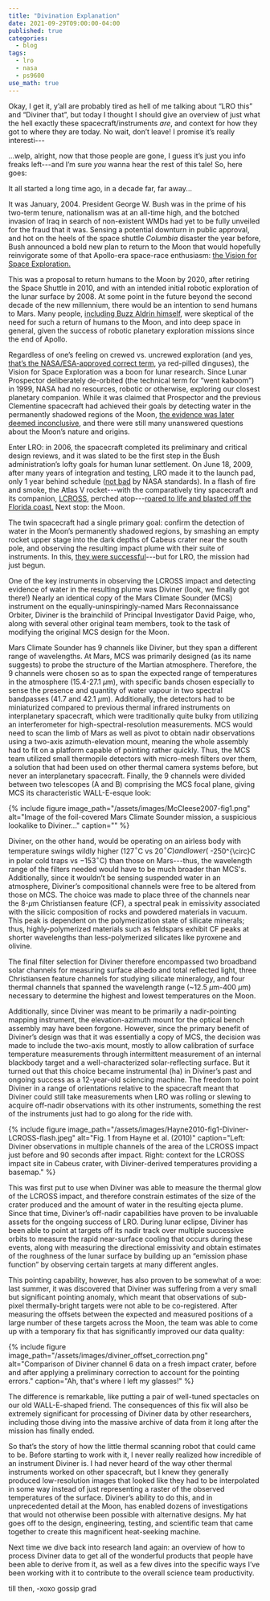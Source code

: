 ```yaml
---
title: "Divination Explanation"
date: 2021-09-29T09:00:00-04:00
published: true
categories:
  - blog
tags:
  - lro
  - nasa
  - ps9600
use_math: true
---
```


Okay, I get it, y’all are probably tired as hell of me talking about “LRO this” and “Diviner that”, but today I thought I should give an overview of just what the hell exactly these spacecraft/instruments _are_, and context for how they got to where they are today. No wait, don’t leave! I promise it’s really interesti---

...welp, alright, now that those people are gone, I guess it’s just you info freaks left---and I’m sure _you_ wanna hear the rest of this tale! So, here goes:

It all started a long time ago, in a decade far, far away...

It was January, 2004. President George W. Bush was in the prime of his two-term tenure, nationalism was at an all-time high, and the botched invasion of Iraq in search of non-existent WMDs had yet to be fully unveiled for the fraud that it was. Sensing a potential downturn in public approval, and hot on the heels of the space shuttle _Columbia_ disaster the year before, Bush announced a bold new plan to return to the Moon that would hopefully reinvigorate some of that Apollo-era space-race enthusiasm: [the Vision for Space Exploration.](https://en.wikipedia.org/wiki/Vision_for_Space_Exploration)

This was a proposal to return humans to the Moon by 2020, after retiring the Space Shuttle in 2010, and with an intended initial robotic exploration of the lunar surface by 2008. At some point in the future beyond the second decade of the new millennium, there would be an intention to send humans to Mars. Many people, [including Buzz Aldrin himself](https://web.archive.org/web/20090723144904/http://www.nytimes.com/2003/12/05/opinion/05ALDR.html), were skeptical of the need for such a return of humans to the Moon, and into deep space in general, given the success of robotic planetary exploration missions since the end of Apollo.

Regardless of one’s feeling on crewed vs. uncrewed exploration (and yes, [that’s the NASA/ESA-approved correct term](https://history.nasa.gov/styleguide.html), ya red-pilled dinguses), the Vision for Space Exploration was a boon for lunar research. Since Lunar Prospector deliberately de-orbited (the technical term for “went kaboom”) in 1999, NASA had no resources, robotic or otherwise, exploring our closest planetary companion. While it was claimed that Prospector and the previous Clementine spacecraft had achieved their goals by detecting water in the permanently shadowed regions of the Moon, [the evidence was later deemed inconclusive](https://www.space.com/6836-debate-rages-moon-water.html), and there were still many unanswered questions about the Moon’s nature and origins.

Enter LRO: in 2006, the spacecraft completed its preliminary and critical design reviews, and it was slated to be the first step in the Bush administration’s lofty goals for human lunar settlement. On June 18, 2009, after many years of integration and testing, LRO made it to the launch pad, only 1 year behind schedule ([not bad](https://www.inverse.com/science/why-nasa-has-bumped-the-launch-of-the-james-webb-telescope-again) by NASA standards). In a flash of fire and smoke, the Atlas V rocket---with the comparatively tiny spacecraft and its companion, [LCROSS](https://en.wikipedia.org/wiki/LCROSS), perched atop---[roared to life and blasted off the Florida coast.]( https://www.youtube.com/watch?v=j-5t4de6jjI) Next stop: the Moon.

The twin spacecraft had a single primary goal: confirm the detection of water in the Moon’s permanently shadowed regions, by smashing an empty rocket upper stage into the dark depths of Cabeus crater near the south pole, and observing the resulting impact plume with their suite of instruments. In this, [they were successful](https://www.science.org/doi/abs/10.1126/science.1186986)---but for LRO, the mission had just begun.

One of the key instruments in observing the LCROSS impact and detecting evidence of water in the resulting plume was Diviner (look, we finally got there!) Nearly an identical copy of the Mars Climate Sounder (MCS) instrument on the equally-uninspiringly-named Mars Reconnaissance Orbiter, Diviner is the brainchild of Principal Investigator David Paige, who, along with several other original team members, took to the task of modifying the original MCS design for the Moon.

Mars Climate Sounder has 9 channels like Diviner, but they span a different range of wavelengths. At Mars, MCS was primarily designed (as its name suggests) to probe the structure of the Martian atmosphere. Therefore, the 9 channels were chosen so as to span the expected range of temperatures in the atmosphere (15.4-27.1 $\mu$m), with specific bands chosen especially to sense the presence and quantity of water vapour in two spectral bandpasses (41.7 and 42.1 $\mu$m). Additionally, the detectors had to be miniaturized compared to previous thermal infrared instruments on interplanetary spacecraft, which were traditionally quite bulky from utilizing an interferometer for high-spectral-resolution measurements. MCS would need to scan the limb of Mars as well as pivot to obtain nadir observations using a two-axis azimuth-elevation mount, meaning the whole assembly had to fit on a platform capable of pointing rather quickly. Thus, the MCS team utilized small thermopile detectors with micro-mesh filters over them, a solution that had been used on other thermal camera systems before, but never an interplanetary spacecraft. Finally, the 9 channels were divided between two telescopes (A and B) comprising the MCS focal plane, giving MCS its characteristic WALL-E-esque look:

{% include figure image_path="/assets/images/McCleese2007-fig1.png" alt="Image of the foil-covered Mars Climate Sounder mission, a suspicious lookalike to Diviner..." caption="" %}

Diviner, on the other hand, would be operating on an airless body with temperature swings wildly higher (127$^{\circ}$C vs 20$^{\circ}C) and lower (~$-$250$^{\circ}C in polar cold traps vs $-$153$^{\circ}$C) than those on Mars---thus, the wavelength range of the filters needed would have to be much broader than MCS's. Additionally, since it wouldn’t be sensing suspended water in an atmosphere, Diviner’s compositional channels were free to be altered from those on MCS. The choice was made to place three of the channels near the 8-$\mu$m Christiansen feature (CF), a spectral peak in emissivity associated with the silicic composition of rocks and powdered materials in vacuum. This peak is dependent on the polymerization state of silicate minerals; thus, highly-polymerized materials such as feldspars exhibit CF peaks at shorter wavelengths than less-polymerized silicates like pyroxene and olivine.

The final filter selection for Diviner therefore encompassed two broadband solar channels for measuring surface albedo and total reflected light, three Christiansen feature channels for studying silicate mineralogy, and four thermal channels that spanned the wavelength range (~12.5 $\mu$m-400 $\mu$m) necessary to determine the highest and lowest temperatures on the Moon.

Additionally, since Diviner was meant to be primarily a nadir-pointing mapping instrument, the elevation-azimuth mount for the optical bench assembly may have been forgone. However, since the primary benefit of Diviner’s design was that it was essentially a copy of MCS, the decision was made to include the two-axis mount, mostly to allow calibration of surface temperature measurements through intermittent measurement of an internal blackbody target and a well-characterized solar-reflecting surface. But it turned out that this choice became instrumental (ha) in Diviner’s past and ongoing success as a 12-year-old sciencing machine. The freedom to point Diviner in a range of orientations relative to the spacecraft meant that Diviner could still take measurements when LRO was rolling or slewing to acquire off-nadir observations with its other instruments, something the rest of the instruments just had to go along for the ride with.

{% include figure image_path="/assets/images/Hayne2010-fig1-Diviner-LCROSS-flash.jpeg" alt="Fig. 1 from Hayne et al. (2010)" caption="Left: Diviner observations in multiple channels of the area of the LCROSS impact just before and 90 seconds after impact. Right: context for the LCROSS impact site in Cabeus crater, with Diviner-derived temperatures providing a basemap." %}

This was first put to use when Diviner was able to measure the thermal glow of the LCROSS impact, and therefore constrain estimates of the size of the crater produced and the amount of water in the resulting ejecta plume. Since that time, Diviner’s off-nadir capabilities have proven to be invaluable assets for the ongoing success of LRO. During lunar eclipse, Diviner has been able to point at targets off its nadir track over multiple successive orbits to measure the rapid near-surface cooling that occurs during these events, along with measuring the directional emissivity and obtain estimates of the roughness of the lunar surface by building up an “emission phase function” by observing certain targets at many different angles.

This pointing capability, however, has also proven to be somewhat of a woe: last summer, it was discovered that Diviner was suffering from a very small but significant pointing anomaly, which meant that observations of sub-pixel thermally-bright targets were not able to be co-registered. After measuring the offsets between the expected and measured positions of a large number of these targets across the Moon, the team was able to come up with a temporary fix that has significantly improved our data quality:

{% include figure image_path="/assets/images/diviner_offset_correction.png" alt="Comparison of Diviner channel 6 data on a fresh impact crater, before and after applying a preliminary correction to account for the pointing errors." caption="Ah, that's where I left my glasses!" %}

The difference is remarkable, like putting a pair of well-tuned spectacles on our old WALL-E-shaped friend. The consequences of this fix will also be extremely significant for processing of Diviner data by other researchers, including those diving into the massive archive of data from it long after the mission has finally ended.

So that’s the story of how the little thermal scanning robot that could came to be. Before starting to work with it, I never really realized how incredible of an instrument Diviner is. I had never heard of the way other thermal instruments worked on other spacecraft, but I knew they generally produced low-resolution images that looked like they had to be interpolated in some way instead of just representing a raster of the observed temperatures of the surface. Diviner’s ability to do this, and in unprecedented detail at the Moon, has enabled dozens of investigations that would not otherwise been possible with alternative designs. My hat goes off to the design, engineering, testing, and scientific team that came together to create this magnificent heat-seeking machine.

Next time we dive back into research land again: an overview of how to process Diviner data to get all of the wonderful products that people have been able to derive from it, as well as a few dives into the specific ways I’ve been working with it to contribute to the overall science team productivity.

till then,
-xoxo gossip grad


